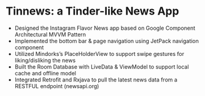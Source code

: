 # Tinnews: a Tinder-like News App 
* Designed the Instagram Flavor News app based on Google Component Architectural MVVM Pattern
* Implemented the bottom bar & page navigation using JetPack navigation component 
* Utilized Mindorks’s PlaceHolderView to support swipe gestures for liking/disliking the news
* Built the Room Database with LiveData & ViewModel to support local cache and offline model
* Integrated Retrofit and Rxjava to pull the latest news data from a RESTFUL endpoint  (newsapi.org) 
